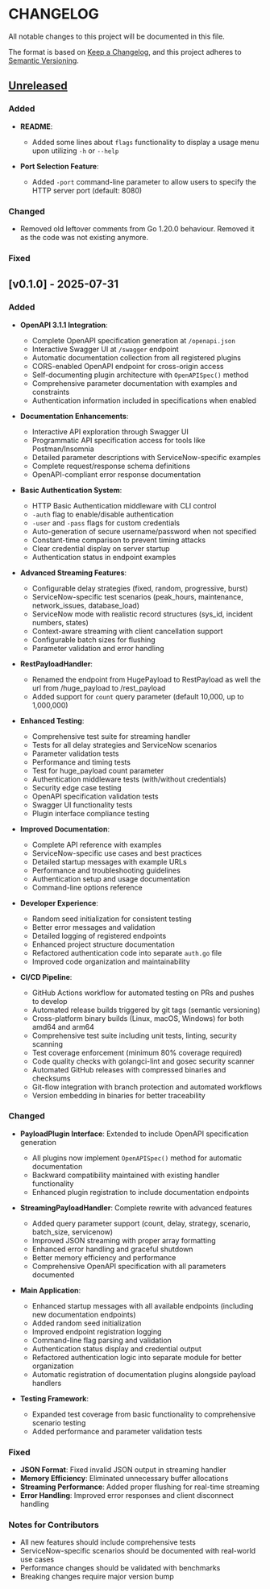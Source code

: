 # CHANGELOG

All notable changes to this project will be documented in this file.

The format is based on [Keep a Changelog](https://keepachangelog.com/en/1.0.0/),
and this project adheres to [Semantic Versioning](https://semver.org/spec/v2.0.0.html).

## [Unreleased]

### Added

- **README**:
  - Added some lines about `flags` functionality to display a usage menu upon utilizing `-h` or `--help`

- **Port Selection Feature**:
  - Added `-port` command-line parameter to allow users to specify the HTTP server port (default: 8080)

### Changed

- Removed old leftover comments from Go 1.20.0 behaviour. Removed it as the code was not existing anymore.

### Fixed

## [v0.1.0] - 2025-07-31

### Added
- **OpenAPI 3.1.1 Integration**:
  - Complete OpenAPI specification generation at `/openapi.json`
  - Interactive Swagger UI at `/swagger` endpoint
  - Automatic documentation collection from all registered plugins
  - CORS-enabled OpenAPI endpoint for cross-origin access
  - Self-documenting plugin architecture with `OpenAPISpec()` method
  - Comprehensive parameter documentation with examples and constraints
  - Authentication information included in specifications when enabled

- **Documentation Enhancements**:
  - Interactive API exploration through Swagger UI
  - Programmatic API specification access for tools like Postman/Insomnia
  - Detailed parameter descriptions with ServiceNow-specific examples
  - Complete request/response schema definitions
  - OpenAPI-compliant error response documentation
- **Basic Authentication System**:
  - HTTP Basic Authentication middleware with CLI control
  - `-auth` flag to enable/disable authentication
  - `-user` and `-pass` flags for custom credentials
  - Auto-generation of secure username/password when not specified
  - Constant-time comparison to prevent timing attacks
  - Clear credential display on server startup
  - Authentication status in endpoint examples

- **Advanced Streaming Features**:
  - Configurable delay strategies (fixed, random, progressive, burst)
  - ServiceNow-specific test scenarios (peak_hours, maintenance, network_issues, database_load)
  - ServiceNow mode with realistic record structures (sys_id, incident numbers, states)
  - Context-aware streaming with client cancellation support
  - Configurable batch sizes for flushing
  - Parameter validation and error handling

- **RestPayloadHandler**:
  - Renamed the endpoint from HugePayload to RestPayload as well the url from /huge_payload to /rest_payload
  - Added support for `count` query parameter (default 10,000, up to 1,000,000)

- **Enhanced Testing**:
  - Comprehensive test suite for streaming handler
  - Tests for all delay strategies and ServiceNow scenarios
  - Parameter validation tests
  - Performance and timing tests
  - Test for huge_payload count parameter
  - Authentication middleware tests (with/without credentials)
  - Security edge case testing
  - OpenAPI specification validation tests
  - Swagger UI functionality tests
  - Plugin interface compliance testing

- **Improved Documentation**:
  - Complete API reference with examples
  - ServiceNow-specific use cases and best practices
  - Detailed startup messages with example URLs
  - Performance and troubleshooting guidelines
  - Authentication setup and usage documentation
  - Command-line options reference

- **Developer Experience**:
  - Random seed initialization for consistent testing
  - Better error messages and validation
  - Detailed logging of registered endpoints
  - Enhanced project structure documentation
  - Refactored authentication code into separate `auth.go` file
  - Improved code organization and maintainability

- **CI/CD Pipeline**:
  - GitHub Actions workflow for automated testing on PRs and pushes to develop
  - Automated release builds triggered by git tags (semantic versioning)
  - Cross-platform binary builds (Linux, macOS, Windows) for both amd64 and arm64
  - Comprehensive test suite including unit tests, linting, security scanning
  - Test coverage enforcement (minimum 80% coverage required)
  - Code quality checks with golangci-lint and gosec security scanner
  - Automated GitHub releases with compressed binaries and checksums
  - Git-flow integration with branch protection and automated workflows
  - Version embedding in binaries for better traceability

### Changed
- **PayloadPlugin Interface**: Extended to include OpenAPI specification generation
  - All plugins now implement `OpenAPISpec()` method for automatic documentation
  - Backward compatibility maintained with existing handler functionality
  - Enhanced plugin registration to include documentation endpoints

- **StreamingPayloadHandler**: Complete rewrite with advanced features
  - Added query parameter support (count, delay, strategy, scenario, batch_size, servicenow)
  - Improved JSON streaming with proper array formatting
  - Enhanced error handling and graceful shutdown
  - Better memory efficiency and performance
  - Comprehensive OpenAPI specification with all parameters documented

- **Main Application**: 
  - Enhanced startup messages with all available endpoints (including new documentation endpoints)
  - Added random seed initialization
  - Improved endpoint registration logging  
  - Command-line flag parsing and validation
  - Authentication status display and credential output
  - Refactored authentication logic into separate module for better organization
  - Automatic registration of documentation plugins alongside payload handlers

- **Testing Framework**:
  - Expanded test coverage from basic functionality to comprehensive scenario testing
  - Added performance and parameter validation tests

### Fixed
- **JSON Format**: Fixed invalid JSON output in streaming handler
- **Memory Efficiency**: Eliminated unnecessary buffer allocations
- **Streaming Performance**: Added proper flushing for real-time streaming
- **Error Handling**: Improved error responses and client disconnect handling

### Notes for Contributors
- All new features should include comprehensive tests
- ServiceNow-specific scenarios should be documented with real-world use cases
- Performance changes should be validated with benchmarks
- Breaking changes require major version bump

[Unreleased]: https://github.com/dennistrabandt/payloadBuddy/compare/v0.1.0...HEAD
[0.1.0]: https://github.com/dennistrabandt/payloadBuddy/releases/tag/v0.1.0